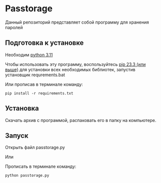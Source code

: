 # Passtorage
Данный репозиторий представляет собой программу для хранения паролей
## Подготовка к установке

Необходим [python 3.11](https://www.python.org/downloads/release/python-3116/)

Чтобы использовать эту программу, воспользуйтесь [pip 23.3 (или выше)](http://www.pip-installer.org/en/latest/) для установки всех необходимых библиотек, запустив установщик requrements.bat 

Или прописав в терминале команду:

```
pip install -r requirements.txt
```

## Установка
Скачать архив с программой, распаковать его в папку на компьютере.

## Запуск

Открыть файл passtorage.py

Или

Прописать в терминале команду:
```
python passtorage.py
```
